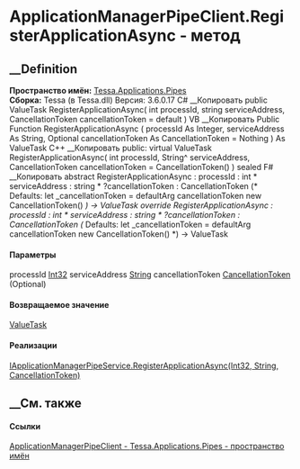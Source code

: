 # ApplicationManagerPipeClient.RegisterApplicationAsync - метод
##  __Definition
 **Пространство имён:**
[Tessa.Applications.Pipes](N_Tessa_Applications_Pipes.htm)  
 **Сборка:** Tessa (в Tessa.dll) Версия: 3.6.0.17
C# __Копировать
     public ValueTask RegisterApplicationAsync(
    	int processId,
    	string serviceAddress,
    	CancellationToken cancellationToken = default
    )
VB __Копировать
     Public Function RegisterApplicationAsync ( 
    	processId As Integer,
    	serviceAddress As String,
    	Optional cancellationToken As CancellationToken = Nothing
    ) As ValueTask
C++ __Копировать
     public:
    virtual ValueTask RegisterApplicationAsync(
    	int processId, 
    	String^ serviceAddress, 
    	CancellationToken cancellationToken = CancellationToken()
    ) sealed
F# __Копировать
     abstract RegisterApplicationAsync : 
            processId : int * 
            serviceAddress : string * 
            ?cancellationToken : CancellationToken 
    (* Defaults:
            let _cancellationToken = defaultArg cancellationToken new CancellationToken()
    *)
    -> ValueTask 
    override RegisterApplicationAsync : 
            processId : int * 
            serviceAddress : string * 
            ?cancellationToken : CancellationToken 
    (* Defaults:
            let _cancellationToken = defaultArg cancellationToken new CancellationToken()
    *)
    -> ValueTask 
#### Параметры
processId [Int32](https://learn.microsoft.com/dotnet/api/system.int32)
serviceAddress [String](https://learn.microsoft.com/dotnet/api/system.string)
cancellationToken
[CancellationToken](https://learn.microsoft.com/dotnet/api/system.threading.cancellationtoken)
(Optional)
#### Возвращаемое значение
[ValueTask](https://learn.microsoft.com/dotnet/api/system.threading.tasks.valuetask)
#### Реализации
[IApplicationManagerPipeService.RegisterApplicationAsync(Int32, String,
CancellationToken)](M_Tessa_Applications_Pipes_IApplicationManagerPipeService_RegisterApplicationAsync.htm)  
##  __См. также
#### Ссылки
[ApplicationManagerPipeClient -
](T_Tessa_Applications_Pipes_ApplicationManagerPipeClient.htm)
[Tessa.Applications.Pipes - пространство имён](N_Tessa_Applications_Pipes.htm)

